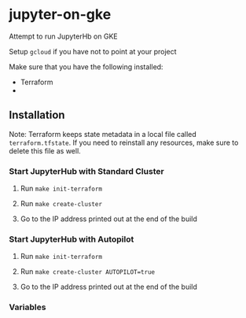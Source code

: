 # jupyter-on-gke
Attempt to run JupyterHb on GKE

Setup `gcloud` if you have not to point at your project

Make sure that you have the following installed:
* Terraform
* <Dependency here>

## Installation

Note: Terraform keeps state metadata in a local file called `terraform.tfstate`.
If you need to reinstall any resources, make sure to delete this file as well.

### Start JupyterHub with Standard Cluster

1. Run `make init-terraform`

2. Run `make create-cluster`

3. Go to the IP address printed out at the end of the build

### Start JupyterHub with Autopilot 

1. Run `make init-terraform`

2. Run `make create-cluster AUTOPILOT=true`

3. Go to the IP address printed out at the end of the build

### Variables 

